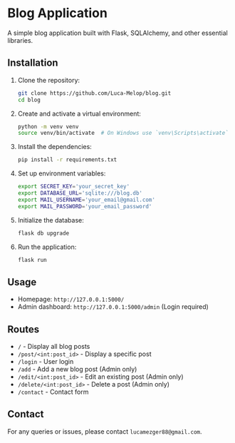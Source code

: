 # Blog Application

A simple blog application built with Flask, SQLAlchemy, and other essential libraries.

## Installation

1. Clone the repository:
    ```sh
    git clone https://github.com/Luca-Melop/blog.git
    cd blog
    ```

2. Create and activate a virtual environment:
    ```sh
    python -m venv venv
    source venv/bin/activate  # On Windows use `venv\Scripts\activate`
    ```

3. Install the dependencies:
    ```sh
    pip install -r requirements.txt
    ```

4. Set up environment variables:
    ```sh
    export SECRET_KEY='your_secret_key'
    export DATABASE_URL='sqlite:///blog.db'
    export MAIL_USERNAME='your_email@gmail.com'
    export MAIL_PASSWORD='your_email_password'
    ```

5. Initialize the database:
    ```sh
    flask db upgrade
    ```

6. Run the application:
    ```sh
    flask run
    ```

## Usage

- Homepage: `http://127.0.0.1:5000/`
- Admin dashboard: `http://127.0.0.1:5000/admin` (Login required)

## Routes

- `/` - Display all blog posts
- `/post/<int:post_id>` - Display a specific post
- `/login` - User login
- `/add` - Add a new blog post (Admin only)
- `/edit/<int:post_id>` - Edit an existing post (Admin only)
- `/delete/<int:post_id>` - Delete a post (Admin only)
- `/contact` - Contact form


## Contact

For any queries or issues, please contact `lucamezger88@gmail.com`.
